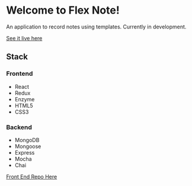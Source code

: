 # Welcome to Flex Note!

An application to record notes using templates. Currently in development.

[See it live here](https://shielded-harbor-56134.herokuapp.com/)

## Stack

### Frontend
- React
- Redux
- Enzyme
- HTML5
- CSS3

### Backend
- MongoDB
- Mongoose
- Express
- Mocha
- Chai

[Front End Repo Here](https://github.com/DeliaCodes/flex-note-client)